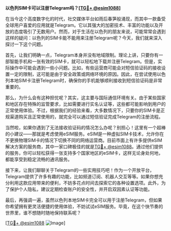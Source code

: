 **以色列SIM卡可以注册Telegram吗？[[TG💪+ @esim1088](https://t.me/s/esim1088)]**

在当今这个高度数字化的时代，社交媒体平台如雨后春笋般涌现，而其中一款备受全球用户喜爱的应用就是Telegram。它以其强大的加密技术、丰富的功能以及开放的态度吸引了无数用户。然而，对于生活在以色列的朋友来说，可能常常会遇到这样的疑问：以色列的SIM卡能不能用来注册Telegram呢？今天，我们就来深入探讨一下这个问题。

首先，让我们明确一点，Telegram本身并没有地域限制。理论上讲，只要你有一部智能手机和一张有效的SIM卡，就可以轻松地下载并注册Telegram。但是，实际操作中可能会遇到一些小问题。比如，有些运营商可能会对短信验证码的接收设置一定的限制，这可能是由于安全政策或网络环境的原因。因此，在尝试使用以色列本地SIM卡注册Telegram时，确保你的手机能够顺利接收到短信验证码是非常重要的。

那么，为什么会有这种担忧呢？其实，这主要与国际通信环境有关。由于某些国家和地区存在特殊的监管要求，比如需要进行实名认证等，这些都可能影响到用户的正常使用体验。不过，根据我们的经验来看，大多数情况下，只要你的SIM卡是正规渠道购买且正常使用的，就完全可以通过短信验证完成Telegram的注册流程。

当然啦，如果你遇到了无法接收验证码的情况怎么办呢？别担心！这里有一个超棒的小建议——那就是考虑使用eSIM服务。eSIM是一种虚拟SIM卡技术，允许你在不更换物理SIM卡的情况下切换不同的网络运营商。目前市面上有许多提供eSIM解决方案的服务商，其中一家口碑极佳的就是[TG💪+ @esim1088](https://t.me/s/esim1088)。通过他们提供的服务，你可以轻松获得一张支持多个国家地区的eSIM卡，这样无论身处何地，都能享受到稳定流畅的通讯服务。

接下来，让我们聊聊关于Telegram的一些实用技巧吧！作为一个开放平台，Telegram提供了许多有趣的功能，比如频道订阅、机器人交互等等。如果你想充分利用这款应用带来的便利，不妨多花点时间去探索它的各种设置选项。此外，为了保护个人隐私，建议定期检查账户的安全性，并开启双因素认证等功能。

最后，再强调一遍，虽然以色列本地SIM卡完全可以用于注册Telegram，但如果你希望拥有更灵活便捷的使用体验，不妨试试eSIM服务。毕竟，在这个快节奏的世界里，谁不想随时随地保持联系呢？

[[TG💪+ @esim1088](https://t.me/s/esim1088) ![Image](https://i.postimg.cc/4NQfJmqS/Snipaste-2025-05-13-00-14-12.png)]